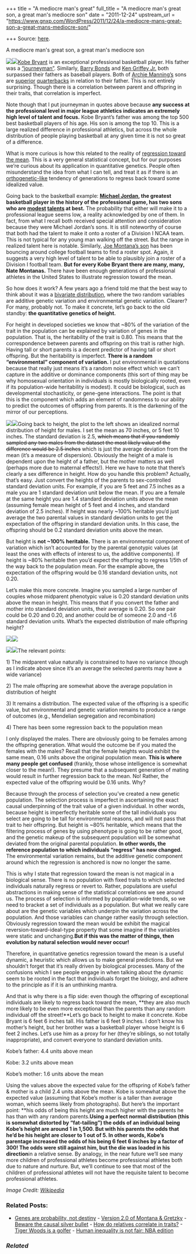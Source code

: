 +++
title = "A mediocre man's great"
full_title = "A mediocre man's great son, a great man's mediocre son"
date = "2011-12-24"
upstream_url = "https://www.gnxp.com/WordPress/2011/12/24/a-mediocre-mans-great-son-a-great-mans-mediocre-son/"

+++
Source: [here](https://www.gnxp.com/WordPress/2011/12/24/a-mediocre-mans-great-son-a-great-mans-mediocre-son/).

A mediocre man's great son, a great man's mediocre son

[![](https://i0.wp.com/blogs.discovermagazine.com/gnxp/files/2011/12/233px-Kobe_Bryant_Washington1.jpg?resize=233%2C347)![](https://i0.wp.com/blogs.discovermagazine.com/gnxp/files/2011/12/233px-Kobe_Bryant_Washington1.jpg?resize=233%2C347)](https://i0.wp.com/blogs.discovermagazine.com/gnxp/files/2011/12/233px-Kobe_Bryant_Washington1.jpg)[Kobe Bryant](https://en.wikipedia.org/wiki/Kobe_Bryant) is an exceptional professional basketball player. His father was a [“journeyman”](https://en.wikipedia.org/wiki/Joe_Bryant). Similarly, [Barry Bonds](https://en.wikipedia.org/wiki/Barry_bonds) and [Ken Griffey Jr.](https://en.wikipedia.org/wiki/Ken_Griffey,_Jr.) both surpassed their fathers as baseball players. Both of [Archie Manning’s](https://en.wikipedia.org/wiki/Archie_Manning#NFL_career) sons are [superior](https://en.wikipedia.org/wiki/Peyton_Manning#NFL_career_statistics) [quarterbacks](https://en.wikipedia.org/wiki/Eli_Manning#Statistics_2) in relation to their father. This is not entirely surprising. Though there is a correlation between parent and offspring in their traits, that correlation is imperfect.

Note though that I put journeyman in quotes above because **any success at the professional level in major league athletics indicates an extremely high level of talent and focus.** Kobe Bryant’s father was among the top 500 best basketball players of his age. His son is among the top 10. This is a large realized difference in professional athletics, but across the whole distribution of people playing basketball at any given time it is not so great of a difference.

What is more curious is how this related to the reality of [regression toward the mean](https://en.wikipedia.org/wiki/Regression_toward_the_mean). This is a very general statistical concept, but for our purposes we’re curious about its application in quantitative genetics. People often misunderstand the idea from what I can tell, and treat it as if there is an [orthogenetic-like](https://en.wikipedia.org/wiki/Orthogenesis) tendency of generations to regress back toward some idealized value.

Going back to the basketball example: **[Michael Jordan](https://en.wikipedia.org/wiki/Michael_Jordan#Personal_life), the greatest basketball player in the history of the professional game, has two sons who are [modest](https://en.wikipedia.org/wiki/Marcus_Jordan) [talents](https://en.wikipedia.org/wiki/Jeffrey_Jordan) at best.** The probability that either will make it to a professional league seems low, a reality acknowledged by one of them. In fact, from what I recall both received special attention and consideration because they were Michael Jordan’s sons. It is still noteworthy of course that both had the talent to make it onto a roster of a Division I NCAA team. This is not typical for any young man walking off the street. But the range in realized talent here is notable. Similarly, [Joe Montana’s son](https://en.wikipedia.org/wiki/Nate_Montana) has been bouncing around college football teams to find a roster spot. Again, it suggests a very high level of talent to be able to plausibly join a roster of a Division I football team. **But for every Kobe Bryant there are many, many, Nate Montanas.** There have been enough generations of professional athletes in the United States to illustrate regression toward the mean.

  
So how does it work? A few years ago a friend told me that the best way to think about it was a [bivariate distribution](https://en.wikipedia.org/wiki/Joint_probability_distribution), where the two random variables are additive genetic variation and environmental genetic variation. Clearer? For many, probably not. To make it concrete, let’s go back to the old standby: **the quantitative genetics of height.**

For height in developed societies we know that \~80% of the variation of the trait in the population can be explained by variation of genes in the population. That is, the heritability of the trait is 0.80. This means that the correspondence between parents and offspring on this trait is rather high. Having tall or short parents is a decent predictor of having tall or short offspring. But the heritability is imperfect. **There is a random “environmental” component of variation.** I put environmental in quotations because that really just means it’s a random noise effect which we can’t capture in the additive or dominance components (this sort of thing may be why homosexual orientation in individuals is mostly biologically rooted, even if its population-wide heritability is modest). It could be biological, such as developmental stochasticity, or gene-gene interactions. The point is that this is the component which adds an element of randomness to our ability to predict the outcomes of offspring from parents. It is the darkening of the mirror of our perceptions.

[![](https://i0.wp.com/blogs.discovermagazine.com/gnxp/files/2011/12/Rplot01-300x237.png?resize=300%2C237)![](https://i0.wp.com/blogs.discovermagazine.com/gnxp/files/2011/12/Rplot01-300x237.png?resize=300%2C237)](https://i0.wp.com/blogs.discovermagazine.com/gnxp/files/2011/12/Rplot01.png)Going back to height, the plot to the left shows an idealized normal distribution of height for males. I set the mean as 70 inches, or 5 feet 10 inches. The standard deviation is 2.5, ~~which means that if you randomly sampled any two males from the dataset the most likely value of the difference would be 2.5 inches~~ which is just the average deviation from the mean (it’s a measure of dispersion). Obviously the height of a male is dependent upon the height of a father, but the mother matters as well (perhaps more due to maternal effects!). Here we have to note that there’s clearly a sex difference in height. How do you handle this problem? Actually, that’s easy. Just convert the heights of the parents to sex-controlled standard deviation units. For example, if you are 5 feet and 7.5 inches as a male you are 1 standard deviation unit below the mean. If you are a female at the same height you are 1.4 standard deviation units above the mean (assuming female mean height of 5 feet and 4 inches, and standard deviation of 2.5 inches). If height was nearly \~100% heritable you’d just average the two parental values in standard deviation units to get the expectation of the offspring in standard deviation units. In this case, the offspring should be 0.2 standard deviation units above the mean.

But height is **not \~100% heritable.** There is an environmental component of variation which isn’t accounted for by the parental genotypic values (at least the ones with effects of interest to us, the additive components). If height is \~80% heritable then you’d expect the offspring to regress 1/5th of the way back to the population mean. For the example above, the expectation of the offspring would be 0.16 standard deviation units, not 0.20.

Let’s make this more concrete. Imagine you sampled a large number of couples whose midparent phenotypic value is 0.20 standard deviation units above the mean in height. This means that if you convert the father and mother into standard deviation units, their average is 0.20. So one pair could be 0.20 and 0.20, and another could be of someone 2.0 and -1.6 standard deviation units. What’s the expected distribution of male offspring height?

[![](https://i0.wp.com/blogs.discovermagazine.com/gnxp/files/2011/12/Rplot21.png?resize=617%2C387)![](https://i0.wp.com/blogs.discovermagazine.com/gnxp/files/2011/12/Rplot21.png?resize=617%2C387)](https://i0.wp.com/blogs.discovermagazine.com/gnxp/files/2011/12/Rplot21.png)

[![](https://i0.wp.com/blogs.discovermagazine.com/gnxp/files/2011/12/Rplot3.png?resize=312%2C336)![](https://i0.wp.com/blogs.discovermagazine.com/gnxp/files/2011/12/Rplot3.png?resize=312%2C336)](https://i0.wp.com/blogs.discovermagazine.com/gnxp/files/2011/12/Rplot3.png)The relevant points:

1\) The midparent value naturally is constrained to have no variance (though as I indicate above since it’s an average the selected parents may have a wide variance)

2\) The male offspring are somewhat above the average population in distribution of height

3\) It remains a distribution. The expected value of the offspring is a specific value, but environmental and genetic variation remains to produce a range of outcomes (e.g., Mendelian segregation and recombination)

4\) There has been some regression back to the population mean

I only displayed the males. There are obviously going to be females among the offspring generation. What would the outcome be if you mated the females with the males? Recall that the female heights would exhibit the same mean, 0.16 units above the original population mean. **This is where many people get confused** (frankly, those whose intelligence is somewhat closer to the mean!). They presume that a subsequent generation of mating would result in further regression back to the mean. No! Rather, the expected value of the offspring would be 0.16 units. Why?

Because through the process of selection you’ve created a new genetic population. The selection process is imperfect in ascertaining the exact causal underpinning of the trait value of a given individual. In other words, because height is imperfectly heritable some of the tall individuals you select are going to be tall for environmental reasons, and will not pass that trait to heir offspring. But height is \~80% heritable, which means that the filtering process of genes by using phenotype is going to be rather good, and the genetic makeup of the subsequent population will be somewhat deviated from the original parental population. **In other words, the reference population to which individuals “regress” has now changed.** The environmental variation remains, but the additive genetic component around which the regression is anchored is now no longer the same.

This is why I state that regression toward the mean is not magical in a biological sense. There is no population with fixed traits to which selected individuals naturally regress or revert to. Rather, populations are useful abstractions in making sense of the statistical correlations we see around us. The process of selection is informed by population-wide trends, so we need to bracket a set of individuals as a population. But what we really care about are the genetic variables which underpin the variation across the population. And those variables can change rather easily through selection. Obviously regression toward the mean would be exhibit the magical reversion-toward-ideal-type property that some imagine if the variables were static and unchanging.**But if this was the matter of things, then evolution by natural selection would never occur!**

Therefore, in quantitative genetics regression toward the mean is a useful dynamic, a heuristic which allows us to make general predictions. But we shouldn’t forget that it’s really driven by biological processes. Many of the confusions which I see people engage in when talking about the dynamic seem to be rooted in the fact that individuals forget the biology, and adhere to the principle as if it is an unthinking mantra.

And that is why there is a flip side: even though the offspring of exceptional individuals are likely to regress back toward the mean, **they are also much more likely to be even more exceptional than the parents than any random individual off the street!**Let’s go back to height to make it concrete. Kobe Bryant is 6 feet 6 inches tall. His father is 6 feet 9 inches. I don’t know his mother’s height, but her brother was a basketball player whose height is 6 feet 2 inches. Let’s use him as a proxy for her (they’re siblings, so not totally inappropriate), and convert everyone to standard deviation units.

Kobe’s father: 4.4 units above mean

Kobe: 3.2 units above mean

Kobe’s mother: 1.6 units above the mean

Using the values above the expected value for the offspring of Kobe’s father & mother is a child 2.4 units above the mean. Kobe is somewhat above the expected value (assuming that Kobe’s mother is a taller than average woman, which seems likely from photographs). But here’s the important point: **his odds of being this height are much higher with the parents he has than with any random parents.**Using a perfect normal distribution (this is somewhat distorted by “fat-tailing”) the odds of an individual being Kobe’s height are around 1 in 1,500. But with his parents the odds that he’d be his height are closer to 1 out of 5. In other words, Kobe’s parentage increased the odds of his being 6 feet 6 inches by a factor of 300! The odds were still against him, but the die was loaded in his direction**in a relative sense. By analogy, in the near future we’ll see many more children of professional athletes become professional athletes both due to nature and nurture. But, we’ll continue to see that most of the children of professional athletes will not have the requisite talent to become professional athletes.

*Image Credit: [Wikipedia](https://en.wikipedia.org/wiki/File:Kobe_Bryant_Washington.jpg)*

### Related Posts:

- [Genes are probability, not
  destiny](https://www.gnxp.com/WordPress/2012/04/04/genes-are-probability-not-destiny/) - [Version 2.0 of Montana &
  Gretzky](https://www.gnxp.com/WordPress/2009/10/14/version-2-0-of-montana-gretzky/) - [Beware the causal silver
  bullet](https://www.gnxp.com/WordPress/2014/07/15/beware-the-causal-silver-bullet/) - [How do relatives correlate in
  traits?](https://www.gnxp.com/WordPress/2011/12/30/how-do-relatives-correlate-in-traits/) - [Tiger Woods is a
  golfer](https://www.gnxp.com/WordPress/2009/12/01/tiger-woods-is-a-golfer/) - [Human inequality is not fair: NBA
  edition](https://www.gnxp.com/WordPress/2016/05/25/human-inequality-is-not-fair-nba-edition/)

### *Related*

[](https://www.addtoany.com/add_to/facebook?linkurl=https%3A%2F%2Fwww.gnxp.com%2FWordPress%2F2011%2F12%2F24%2Fa-mediocre-mans-great-son-a-great-mans-mediocre-son%2F&linkname=A%20mediocre%20man%27s%20great%20son%2C%20a%20great%20man%27s%20mediocre%20son "Facebook")[](https://www.addtoany.com/add_to/twitter?linkurl=https%3A%2F%2Fwww.gnxp.com%2FWordPress%2F2011%2F12%2F24%2Fa-mediocre-mans-great-son-a-great-mans-mediocre-son%2F&linkname=A%20mediocre%20man%27s%20great%20son%2C%20a%20great%20man%27s%20mediocre%20son "Twitter")[](https://www.addtoany.com/add_to/email?linkurl=https%3A%2F%2Fwww.gnxp.com%2FWordPress%2F2011%2F12%2F24%2Fa-mediocre-mans-great-son-a-great-mans-mediocre-son%2F&linkname=A%20mediocre%20man%27s%20great%20son%2C%20a%20great%20man%27s%20mediocre%20son "Email")[](https://www.addtoany.com/share)
